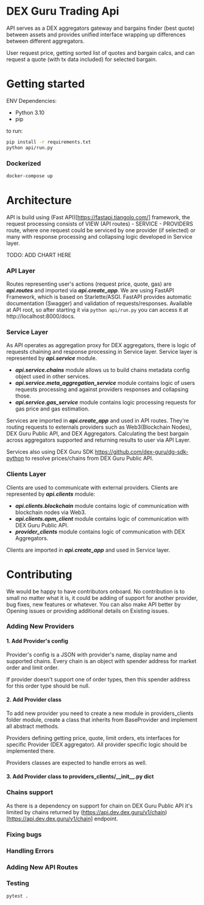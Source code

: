 # DEX Guru Trading Api 

API serves as a DEX aggregators gateway and bargains finder (best quote) between
assets and provides unified interface wrapping up differences between different
aggregators. 

User request price, getting sorted list of quotes and bargain calcs,
and can request a quote (with tx data included) for selected bargain.

# Getting started

ENV Dependencies:

* Python 3.10
* pip

to run:

```bash
pip install -r requirements.txt
python api/run.py

```

### Dockerized 

```bash
docker-compose up 
```

# Architecture

API is build using (Fast API)[https://fastapi.tiangolo.com/] framework, the request
processing consists of VIEW (API routes) - SERVICE - PROVIDERS route, where one request
could be serviced by one provider (if selected) or many with response processing and
collapsing logic developed in Service layer.

TODO: ADD CHART HERE

### API Layer

Routes representing user's actions (request price, quote, gas) are **_api.routes_** and imported
via **_api.create_app_**. We are using FastAPI Framework, which is based on Starlette/ASGI.
FastAPI provides automatic documentation (Swagger) and validation of requests/responses. Available at 
API root, so after starting it via `python api/run.py` you can access it at http://localhost:8000/docs.

### Service Layer

As API operates as aggregation proxy for DEX aggregators, there is logic of requests chaining and 
response processing in Service layer. Service layer is represented by **_api.service_** module.

* **_api.service.chains_** module allows us to build chains metadata config object used in other services.
* **_api.service.meta_aggregation_service_** module contains logic of users requests processing and against 
providers responses and collapsing those.
* **_api.service.gas_service_** module contains logic processing requests for gas price and gas estimation.

Services are imported in **_api.create_app_** and used in API routes. They're routing requests to externals providers 
such as Web3(Blockchain Nodes), DEX Guru Public API, and DEX Aggregators. Calculating the best bargain across 
aggregators supported and returning results to user via API Layer.

Services also using DEX Guru SDK https://github.com/dex-guru/dg-sdk-python to resolve prices/chains from 
DEX Guru Public API.

### Clients Layer

Clients are used to communicate with external providers. Clients are represented by **_api.clients_** module:

* **_api.clients.blockchain_** module contains logic of communication with blockchain nodes via Web3.
* **_api.clients.apm_client_** module contains logic of communication with DEX Guru Public API.
* **_provider_clients_** module contains logic of communication with DEX Aggregators.

Clients are imported in **_api.create_app_** and used in Service layer.

# Contributing

We would be happy to have contributors onboard. No contribution is to small no matter
what it is, it could be adding of support for another provider, bug fixes, new features
or whatever. You can also make API better by Opening issues or providing additional details
on Existing issues.

### Adding New Providers

#### 1. Add Provider's config

Provider's config is a JSON with provider's name, display name and supported chains. 
Every chain is an object with spender address for market order and limit order. 

If provider doesn't support one of order types, then this spender address for this order type should be null.


#### 2. Add Provider class  
To add new provider you need to create a new module in providers_clients folder module,
create a class that inherits from BaseProvider and implement all abstract methods. 

Providers defining getting price, quote, limit orders, ets interfaces for specific Provider
(DEX aggregator). All provider specific logic should be implemented there.

Providers classes are expected to handle errors as well.

#### 3. Add Provider class to providers_clients/\_\_init__.py dict


### Chains support

As there is a dependency on support for chain on DEX Guru Public API it's limited by chains
returned by (https://api.dev.dex.guru/v1/chain)[https://api.dev.dex.guru/v1/chain] endpoint.

### Fixing bugs

### Handling Errors

### Adding New API Routes

### Testing 

```bash
pytest .
```